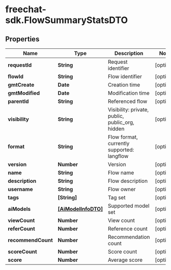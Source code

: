 # freechat-sdk.FlowSummaryStatsDTO

## Properties

Name | Type | Description | Notes
------------ | ------------- | ------------- | -------------
**requestId** | **String** | Request identifier | [optional] 
**flowId** | **String** | Flow identifier | [optional] 
**gmtCreate** | **Date** | Creation time | [optional] 
**gmtModified** | **Date** | Modification time | [optional] 
**parentId** | **String** | Referenced flow | [optional] 
**visibility** | **String** | Visibility: private, public, public_org, hidden | [optional] 
**format** | **String** | Flow format, currently supported: langflow | [optional] 
**version** | **Number** | Version | [optional] 
**name** | **String** | Flow name | [optional] 
**description** | **String** | Flow description | [optional] 
**username** | **String** | Flow owner | [optional] 
**tags** | **[String]** | Tag set | [optional] 
**aiModels** | [**[AiModelInfoDTO]**](AiModelInfoDTO.md) | Supported model set | [optional] 
**viewCount** | **Number** | View count | [optional] 
**referCount** | **Number** | Reference count | [optional] 
**recommendCount** | **Number** | Recommendation count | [optional] 
**scoreCount** | **Number** | Score count | [optional] 
**score** | **Number** | Average score | [optional] 


